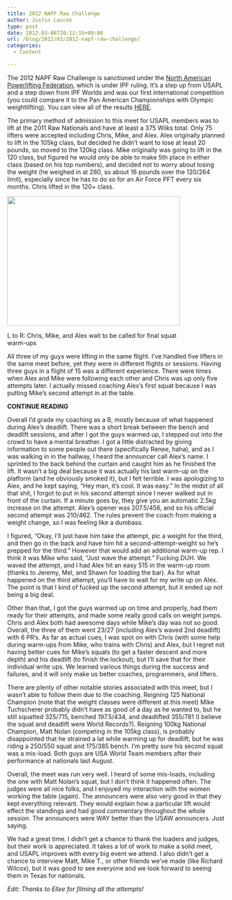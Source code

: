 ```yaml
---
title: 2012 NAPF Raw Challenge
author: Justin Lascek
type: post
date: 2012-03-06T20:12:19+00:00
url: /blog/2012/03/2012-napf-raw-challenge/
categories:
  - Content

---
```

The 2012 NAPF Raw Challenge is sanctioned under the <a href="http://www.adfpa.com/IPF-NorthAmerica/" target="_blank">North American Powerlifting Federation</a>, which is under IPF ruling. It&#8217;s a step up from USAPL and a step down from IPF Worlds and was our first international competition (you could compare it to the Pan American Championships with Olympic weightlifting). You can view all of the results <a href="http://nextlifter.com/OnlineScoreBoard/Arnold_Raw_Challenge.htm" target="_blank">HERE</a>.
  

  
The primary method of admission to this meet for USAPL members was to lift at the 2011 Raw Nationals and have at least a 375 Wilks total. Only 75 lifters were accepted including Chris, Mike, and Alex. Alex originally planned to lift in the 105kg class, but decided he didn&#8217;t want to lose at least 20 pounds, so moved to the 120kg class. Mike originally was going to lift in the 120 class, but figured he would only be able to make 5th place in either class (based on his top numbers), and decided not to worry about losing the weight (he weighed in at 280, so about 16 pounds over the 120/264 limit), especially since he has to do so for an Air Force PFT every six months. Chris lifted in the 120+ class. 

<div id="attachment_6488" style="width: 410px" class="wp-caption aligncenter">
  <a href="/2012/03/warmup.jpg"><img aria-describedby="caption-attachment-6488" data-attachment-id="6488" data-permalink="/blog/2012/03/2012-napf-raw-challenge/warmup/" data-orig-file="/2012/03/warmup.jpg" data-orig-size="400,300" data-comments-opened="1" data-image-meta="{&quot;aperture&quot;:&quot;2.8&quot;,&quot;credit&quot;:&quot;&quot;,&quot;camera&quot;:&quot;DROID BIONIC&quot;,&quot;caption&quot;:&quot;&quot;,&quot;created_timestamp&quot;:&quot;0&quot;,&quot;copyright&quot;:&quot;&quot;,&quot;focal_length&quot;:&quot;4.6&quot;,&quot;iso&quot;:&quot;&quot;,&quot;shutter_speed&quot;:&quot;0.040995&quot;,&quot;title&quot;:&quot;&quot;}" data-image-title="warmup" data-image-description="" data-medium-file="/2012/03/warmup.jpg" data-large-file="/2012/03/warmup.jpg" src="/2012/03/warmup.jpg" alt="" title="warmup" width="400" height="300" class="size-full wp-image-6488" /></a>
  
  <p id="caption-attachment-6488" class="wp-caption-text">
    L to R: Chris, Mike, and Alex wait to be called for final squat warm-ups
  </p>
</div>

All three of my guys were lifting in the same flight. I&#8217;ve handled five lifters in the same meet before, yet they were in different flights or sessions. Having three guys in a flight of 15 was a different experience. There were times when Alex and Mike were following each other and Chris was up only five attempts later. I actually missed coaching Alex&#8217;s first squat because I was putting Mike&#8217;s second attempt in at the table.
  

  
**CONTINUE READING <!--more-->**


  

  
Overall I&#8217;d grade my coaching as a B, mostly because of what happened during Alex&#8217;s deadlift. There was a short break between the bench and deadlift sessions, and after I got the guys warmed up, I stepped out into the crowd to have a mental breather. I got a little distracted by giving information to some people out there (specifically Renee, haha), and as I was walking in in the hallway, I heard the announcer call Alex&#8217;s name. I sprinted to the back behind the curtain and caught him as he finished the lift. It wasn&#8217;t a big deal because it was actually his last warm-up on the platform (and he obviously smoked it), but I felt terrible. I was apologizing to Alex, and he kept saying, &#8220;Hey man, it&#8217;s cool. It was easy.&#8221; In the midst of all that shit, I forgot to put in his second attempt since I never walked out in front of the curtain. If a minute goes by, they give you an automatic 2.5kg increase on the attempt. Alex&#8217;s opener was 207.5/456, and so his official second attempt was 210/462. The rules prevent the coach from making a weight change, so I was feeling like a dumbass.
  

  
I figured, &#8220;Okay, I&#8217;ll just have him take the attempt, pic a weight for the third, and then go in the back and have him hit a second-attempt-weight so he&#8217;s prepped for the third.&#8221; However that would add an additional warm-up rep. I think it was Mike who said, &#8220;Just wave the attempt.&#8221; Fucking DUH. We waved the attempt, and I had Alex hit an easy 515 in the warm-up room (thanks to Jeremy, Mel, and Shawn for loading the bar). As for what happened on the third attempt, you&#8217;ll have to wait for my write up on Alex. The point is that I kind of fucked up the second attempt, but it ended up not being a big deal.
  

  
Other than that, I got the guys warmed up on time and properly, had them ready for their attempts, and made some really good calls on weight jumps. Chris and Alex both had awesome days while Mike&#8217;s day was not so good. Overall, the three of them went 23/27 (including Alex&#8217;s waved 2nd deadlift) with 6 PR&#8217;s. As far as actual cues, I was spot on with Chris (with some help during warm-ups from Mike, who trains with Chris) and Alex, but I regret not having better cues for Mike&#8217;s squats (to get a faster descent and more depth) and his deadlift (to finish the lockout), but I&#8217;ll save that for their individual write ups. We learned various things during the success and failures, and it will only make us better coaches, programmers, and lifters.
  

  
There are plenty of other notable stories associated with this meet, but I wasn&#8217;t able to follow them due to the coaching. Reigning 125 National Champion (note that the weight classes were different at this meet) Mike Tuchscherer probably didn&#8217;t have as good of a day as he wanted to, but he still squatted 325/715, benched 197.5/434, and deadlifted 355/781 (I believe the squat and deadlift were World Records?). Reigning 100kg National Champion, Matt Nolan (competing in the 105kg class), is probably disappointed that he strained a lat while warming up for deadlift, but he was riding a 250/550 squat and 175/385 bench. I&#8217;m pretty sure his second squat was a mis-load. Both guys are USA World Team members after their performance at nationals last August.
  

  
Overall, the meet was run very well. I heard of some mis-loads, including the one with Matt Nolan&#8217;s squat, but I don&#8217;t think it happened often. The judges were all nice folks, and I enjoyed my interaction with the women working the table (again). The announcers were also very good in that they kept everything relevant. They would explain how a particular lift would effect the standings and had good commentary throughout the whole session. The announcers were WAY better than the USAW announcers. Just saying.
  

  
We had a great time. I didn&#8217;t get a chance to thank the loaders and judges, but their work is appreciated. It takes a lot of work to make a solid meet, and USAPL improves with every big event we attend. I also didn&#8217;t get a chance to interview Matt, Mike T., or other friends we&#8217;ve made (like Richard Wilcox), but it was good to see everyone and we look forward to seeing them in Texas for nationals.
  

  
_Edit: Thanks to Ellee for filming all the attempts!_
